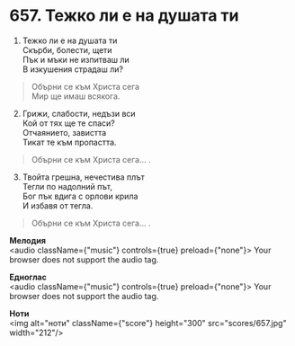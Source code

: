 # 657. Тежко ли е на душата ти  

1. Тежко ли е на душата ти  
Скърби, болести, щети  
Пък и мъки не изпитваш ли  
В изкушения страдаш ли?  

> Обърни се към Христа сега  
> Мир ще имаш всякога.  

2. Грижи, слабости, недъзи вси  
Кой от тях ще те спаси?  
Отчаянието, завистта  
Тикат те към пропастта.  

> Обърни се към Христа сега... .  

3. Твойта грешна, нечестива плът  
Тегли по надолний път,  
Бог пък вдига с орлови крила  
И избавя от тегла.  

> Обърни се към Христа сега... .  

__Мелодия__  
<audio className={"music"} controls={true} preload={"none"}><source src="mp3/657.mp3" type="audio/mpeg"/>
Your browser does not support the audio tag.
</audio>  

__Едноглас__  
<audio className={"music"} controls={true} preload={"none"}><source src="transp/657.mp3" type="audio/mpeg"/>
Your browser does not support the audio tag.
</audio>  

__Ноти__  
<img alt="ноти" className={"score"} height="300" src="scores/657.jpg" width="212"/>
